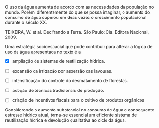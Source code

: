 

O uso da água aumenta de acordo com as necessidades da população no mundo. Porém, diferentemente do que se possa imaginar, o aumento do consumo de água superou em duas vezes o crescimento populacional durante o século XX.

TEIXEIRA, W. et al. Decifrando a Terra. São Paulo: Cia. Editora Nacional, 2009.

Uma estratégia socioespacial que pode contribuir para alterar a lógica de uso da água apresentada no texto é a



- [x] ampliação de sistemas de reutilização hídrica.
- [ ] expansão da irrigação por aspersão das lavouras.
- [ ] intensificação do controle do desmatamento de florestas.
- [ ] adoção de técnicas tradicionais de produção.
- [ ] criação de incentivos fiscais para o cultivo de produtos orgânicos


Considerando o aumento substancial no consumo de água e consequente estresse hídrico atual, torna-se essencial um eficiente sistema de reutilização hídrica e devolução qualitativa ao ciclo da água.
